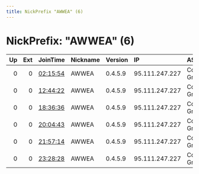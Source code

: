```yaml
---
title: NickPrefix "AWWEA" (6)
---
```


# NickPrefix: "AWWEA" (6)

|   Up |   Ext | JoinTime                                                                                              | Nickname   | Version   | IP             | AS           | CC   |   ORp |   Dirp | OS    | Contact         |   eFamMembers |
|-----:|------:|:------------------------------------------------------------------------------------------------------|:-----------|:----------|:---------------|:-------------|:-----|------:|-------:|:------|:----------------|--------------:|
|    0 |     0 | [02:15:54](https://nusenu.github.io/OrNetStats/w/relay/AF10B5A45A8065C17D7E91D98BBB0993C2163E34.html) | AWWEA      | 0.4.5.9   | 95.111.247.227 | Contabo GmbH | de   |  9001 |   9030 | Linux | admin@awwea.com |             1 |
|    0 |     0 | [12:44:22](https://nusenu.github.io/OrNetStats/w/relay/1D1F414DDA4ACE0D005B7616112BD12F4B023169.html) | AWWEA      | 0.4.5.9   | 95.111.247.227 | Contabo GmbH | de   |  9001 |   9030 | Linux | admin@awwea.com |             1 |
|    0 |     0 | [18:36:36](https://nusenu.github.io/OrNetStats/w/relay/F33EBF8AD96FEB84A0AC04C89A898C866F0E34D2.html) | AWWEA      | 0.4.5.9   | 95.111.247.227 | Contabo GmbH | de   |  9001 |   9030 | Linux | admin@awwea.com |             1 |
|    0 |     0 | [20:04:43](https://nusenu.github.io/OrNetStats/w/relay/EA9EBBC0A795B950CD322055C3A62E5E0989F833.html) | AWWEA      | 0.4.5.9   | 95.111.247.227 | Contabo GmbH | de   |  9001 |   9030 | Linux | admin@awwea.com |             1 |
|    0 |     0 | [21:57:14](https://nusenu.github.io/OrNetStats/w/relay/2743225AEB0BB2E39CE6824CA658E5CEBCF632E7.html) | AWWEA      | 0.4.5.9   | 95.111.247.227 | Contabo GmbH | de   |  9001 |   9030 | Linux | admin@awwea.com |             1 |
|    0 |     0 | [23:28:28](https://nusenu.github.io/OrNetStats/w/relay/6FBBA620E072A2324108119CDEF6909ABC1EB2BF.html) | AWWEA      | 0.4.5.9   | 95.111.247.227 | Contabo GmbH | de   |  9001 |   9030 | Linux | admin@awwea.com |             1 |
